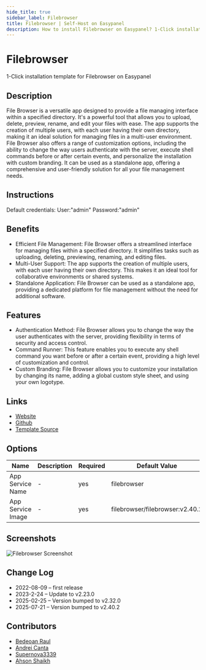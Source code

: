 ```yaml
---
hide_title: true
sidebar_label: Filebrowser
title: Filebrowser | Self-Host on Easypanel
description: How to install Filebrowser on Easypanel? 1-Click installation template for Filebrowser on Easypanel
---
```


<!-- generated -->

# Filebrowser

1-Click installation template for Filebrowser on Easypanel

## Description

File Browser is a versatile app designed to provide a file managing interface within a specified directory. It&#39;s a powerful tool that allows you to upload, delete, preview, rename, and edit your files with ease. The app supports the creation of multiple users, with each user having their own directory, making it an ideal solution for managing files in a multi-user environment. File Browser also offers a range of customization options, including the ability to change the way users authenticate with the server, execute shell commands before or after certain events, and personalize the installation with custom branding. It can be used as a standalone app, offering a comprehensive and user-friendly solution for all your file management needs.

## Instructions

Default credentials: User:&quot;admin&quot; Password:&quot;admin&quot;

## Benefits

- Efficient File Management: File Browser offers a streamlined interface for managing files within a specified directory. It simplifies tasks such as uploading, deleting, previewing, renaming, and editing files.
- Multi-User Support: The app supports the creation of multiple users, with each user having their own directory. This makes it an ideal tool for collaborative environments or shared systems.
- Standalone Application: File Browser can be used as a standalone app, providing a dedicated platform for file management without the need for additional software.

## Features

- Authentication Method: File Browser allows you to change the way the user authenticates with the server, providing flexibility in terms of security and access control.
- Command Runner: This feature enables you to execute any shell command you want before or after a certain event, providing a high level of customization and control.
- Custom Branding: File Browser allows you to customize your installation by changing its name, adding a global custom style sheet, and using your own logotype.

## Links

- [Website](https://filebrowser.org/)
- [Github](https://github.com/filebrowser/filebrowser)
- [Template Source](https://github.com/easypanel-io/templates/tree/main/templates/filebrowser)

## Options

Name | Description | Required | Default Value
-|-|-|-
App Service Name | - | yes | filebrowser
App Service Image | - | yes | filebrowser/filebrowser:v2.40.2

## Screenshots

![Filebrowser Screenshot](./assets/screenshot.png)

## Change Log

- 2022-08-09 – first release
- 2023-2-24 – Update to v2.23.0
- 2025-02-25 – Version bumped to v2.32.0
- 2025-07-21 – Version bumped to v2.40.2

## Contributors

- [Bedeoan Raul](https://github.com/bedeoan)
- [Andrei Canta](https://github.com/deiucanta)
- [Supernova3339](https://github.com/supernova3339)
- [Ahson Shaikh](https://github.com/Ahson-Shaikh)
